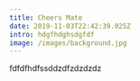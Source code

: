 ```yaml
---
title: Cheers Mate
date: 2019-11-03T22:42:39.025Z
intro: hdgfhdghsdgfdf
image: /images/background.jpg
---
```

fdfdfhdfssddzdfzdzdzdz
